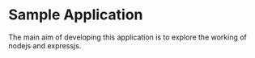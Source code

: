 # Sample Application

The main aim of developing this application is to explore the working of nodejs and expressjs.

